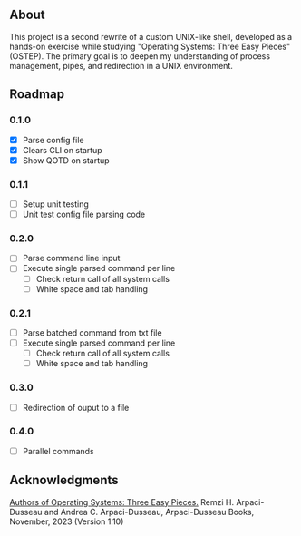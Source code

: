 ## About

This project is a second rewrite of a custom UNIX-like shell, developed as a hands-on exercise while studying "Operating Systems: Three Easy Pieces" (OSTEP). The primary goal is to deepen my understanding of process management, pipes, and redirection in a UNIX environment.

## Roadmap

### 0.1.0 

- [x] Parse config file
- [x] Clears CLI on startup
- [x] Show QOTD on startup

### 0.1.1
    
- [ ] Setup unit testing
- [ ] Unit test config file parsing code

### 0.2.0

- [ ] Parse command line input
- [ ] Execute single parsed command per line
    - [ ] Check return call of all system calls
    - [ ] White space and tab handling

### 0.2.1

- [ ] Parse batched command from txt file
- [ ] Execute single parsed command per line
    - [ ] Check return call of all system calls
    - [ ] White space and tab handling

### 0.3.0

- [ ] Redirection of ouput to a file

### 0.4.0

- [ ] Parallel commands


## Acknowledgments

[Authors of Operating Systems: Three Easy Pieces.]() Remzi H. Arpaci-Dusseau and Andrea C. Arpaci-Dusseau, Arpaci-Dusseau Books, November, 2023 (Version 1.10) 

